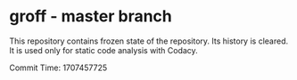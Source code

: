 # groff - master branch

This repository contains frozen state of the repository.
Its history is cleared. It is used only for static code
analysis with Codacy.

Commit Time: 1707457725